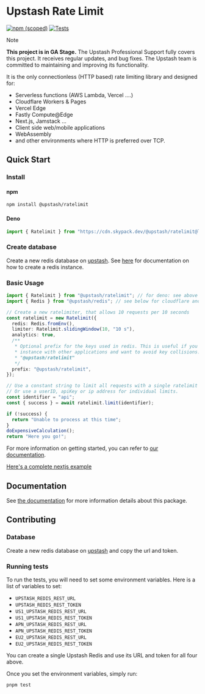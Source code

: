# Upstash Rate Limit

[![npm (scoped)](https://img.shields.io/npm/v/@upstash/ratelimit)](https://www.npmjs.com/package/@upstash/ratelimit)
[![Tests](https://github.com/upstash/ratelimit/actions/workflows/tests.yaml/badge.svg)](https://github.com/upstash/ratelimit/actions/workflows/tests.yaml)

> [!NOTE]
>  **This project is in GA Stage.**
> The Upstash Professional Support fully covers this project. It receives regular updates, and bug fixes. The Upstash team is committed to maintaining and improving its functionality.

It is the only connectionless (HTTP based) rate limiting library and designed
for:

- Serverless functions (AWS Lambda, Vercel ....)
- Cloudflare Workers & Pages
- Vercel Edge
- Fastly Compute@Edge
- Next.js, Jamstack ...
- Client side web/mobile applications
- WebAssembly
- and other environments where HTTP is preferred over TCP.

## Quick Start

### Install

#### npm

```bash
npm install @upstash/ratelimit
```

#### Deno

```ts
import { Ratelimit } from "https://cdn.skypack.dev/@upstash/ratelimit@latest";
```

### Create database

Create a new redis database on [upstash](https://console.upstash.com/). See [here](https://github.com/upstash/upstash-redis#quick-start) for documentation on how to create a redis instance.

### Basic Usage

```ts
import { Ratelimit } from "@upstash/ratelimit"; // for deno: see above
import { Redis } from "@upstash/redis"; // see below for cloudflare and fastly adapters

// Create a new ratelimiter, that allows 10 requests per 10 seconds
const ratelimit = new Ratelimit({
  redis: Redis.fromEnv(),
  limiter: Ratelimit.slidingWindow(10, "10 s"),
  analytics: true,
  /**
   * Optional prefix for the keys used in redis. This is useful if you want to share a redis
   * instance with other applications and want to avoid key collisions. The default prefix is
   * "@upstash/ratelimit"
   */
  prefix: "@upstash/ratelimit",
});

// Use a constant string to limit all requests with a single ratelimit
// Or use a userID, apiKey or ip address for individual limits.
const identifier = "api";
const { success } = await ratelimit.limit(identifier);

if (!success) {
  return "Unable to process at this time";
}
doExpensiveCalculation();
return "Here you go!";
```

For more information on getting started, you can refer to [our documentation](https://upstash.com/docs/oss/sdks/ts/ratelimit/gettingstarted).

[Here's a complete nextjs example](https://github.com/upstash/ratelimit/tree/main/examples/nextjs)

## Documentation

See [the documentation](https://upstash.com/docs/oss/sdks/ts/ratelimit/overview) for more information details about this package.

## Contributing

### Database

Create a new redis database on [upstash](https://console.upstash.com/) and copy
the url and token.

### Running tests

To run the tests, you will need to set some environment variables. Here is a list of
variables to set:
- `UPSTASH_REDIS_REST_URL`
- `UPSTASH_REDIS_REST_TOKEN`
- `US1_UPSTASH_REDIS_REST_URL`
- `US1_UPSTASH_REDIS_REST_TOKEN`
- `APN_UPSTASH_REDIS_REST_URL`
- `APN_UPSTASH_REDIS_REST_TOKEN`
- `EU2_UPSTASH_REDIS_REST_URL`
- `EU2_UPSTASH_REDIS_REST_TOKEN`

You can create a single Upstash Redis and use its URL and token for all four above.

Once you set the environment variables, simply run:
```sh
pnpm test
```
